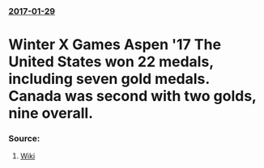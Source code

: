 ### [2017-01-29](/news/2017/01/29/index.md)

# Winter X Games Aspen '17 The United States won 22 medals, including  seven gold medals. Canada was second with two golds, nine overall. 




### Source:

1. [Wiki](https://en.wikipedia.org/wiki/Winter_X_Games_XXI#Medal_count)
